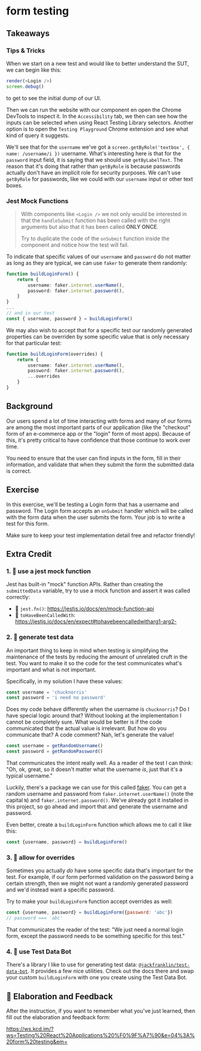 # form testing

## Takeaways

### Tips & Tricks

When we start on a new test and would like to better understand the SUT, we can begin like this:

```ts
render(<Login />)
screen.debug()
```

to get to see the initial dump of our UI.

Then we can run the website with our component en open the Chrome DevTools to inspect it. In the `Accessibility` tab, we then can see how the inputs can be selected when using React Testing Library selectors. Another option is to open the `Testing Playground` Chrome extension and see what kind of query it suggests.

We'll see that for the `username` we've got a `screen.getByRole('textbox', { name: /username/i })` username. What's interesting here is that for the `password` input field, it is saying that we should use `getByLabelText`. The reason that it's doing that rather than `getByRole` is because passwords actually don't have an implicit role for security purposes. We can't use `getByRole` for passwords, like we could with our `username` input or other text boxes.

### Jest Mock Functions

> With components like `<Login />` we not only would be interested in that the `handleSubmit` function has been called with the right arguments but also that it has been called __ONLY ONCE__.
>
> Try to duplicate the code of the `onSubmit` function inside the component and notice how the test will fail.

To indicate that specific values of our `username` and `password` do not matter as long as they are typical, we can use `faker` to generate them randomly:

```ts
function buildLoginForm() {
	return {
		username: faker.internet.userName(),
		password: faker.internet.password(),
	}
}
...
// and in our test
const { username, password } = buildLoginForm()
```

We may also wish to accept that for a specific test our randomly generated properties can be overriden by some specific value that is only necessary for that particular test:

```ts
function buildLoginForm(overrides) {
	return {
		username: faker.internet.userName(),
		password: faker.internet.password(),
		...overrides
	}
}
```

## Background

Our users spend a lot of time interacting with forms and many of our forms are
among the most important parts of our application (like the "checkout" form of
an e-commerce app or the "login" form of most apps). Because of this, it's
pretty critical to have confidence that those continue to work over time.

You need to ensure that the user can find inputs in the form, fill in their
information, and validate that when they submit the form the submitted data is
correct.

## Exercise

In this exercise, we'll be testing a Login form that has a username and
password. The Login form accepts an `onSubmit` handler which will be called with
the form data when the user submits the form. Your job is to write a test for
this form.

Make sure to keep your test implementation detail free and refactor friendly!

## Extra Credit

### 1. 💯 use a jest mock function

Jest has built-in "mock" function APIs. Rather than creating the `submittedData`
variable, try to use a mock function and assert it was called correctly:

- 📜 `jest.fn()`: https://jestjs.io/docs/en/mock-function-api
- 📜 `toHaveBeenCalledWith`:
  https://jestjs.io/docs/en/expect#tohavebeencalledwitharg1-arg2-

### 2. 💯 generate test data

An important thing to keep in mind when testing is simplifying the maintenance
of the tests by reducing the amount of unrelated cruft in the test. You want to
make it so the code for the test communicates what's important and what is not
important.

Specifically, in my solution I have these values:

```javascript
const username = 'chucknorris'
const password = 'i need no password'
```

Does my code behave differently when the username is `chucknorris`? Do I have
special logic around that? Without looking at the implementation I cannot be
completely sure. What would be better is if the code communicated that the
actual value is irrelevant. But how do you communicate that? A code comment?
Nah, let's generate the value!

```javascript
const username = getRandomUsername()
const password = getRandomPassword()
```

That communicates the intent really well. As a reader of the test I can think:
"Oh, ok, great, so it doesn't matter what the username _is_, just that it's a
typical username."

Luckily, there's a package we can use for this called
[faker](https://www.npmjs.com/package/@faker-js/faker). You can get a random username and
password from `faker.internet.userName()` (note the capital `N`) and
`faker.internet.password()`. We've already got it installed in this project, so
go ahead and import that and generate the username and password.

Even better, create a `buildLoginForm` function which allows me to call it like
this:

```javascript
const {username, password} = buildLoginForm()
```

### 3. 💯 allow for overrides

Sometimes you actually _do_ have some specific data that's important for the
test. For example, if our form performed validation on the password being a
certain strength, then we might not want a randomly generated password and we'd
instead want a specific password.

Try to make your `buildLoginForm` function accept overrides as well:

```javascript
const {username, password} = buildLoginForm({password: 'abc'})
// password === 'abc'
```

That communicates the reader of the test: "We just need a normal login form,
except the password needs to be something specific for this test."

### 4. 💯 use Test Data Bot

There's a library I like to use for generating test data:
[`@jackfranklin/test-data-bot`](https://www.npmjs.com/package/@jackfranklin/test-data-bot).
It provides a few nice utilities. Check out the docs there and swap your custom
`buildLoginForm` with one you create using the Test Data Bot.

## 🦉 Elaboration and Feedback

After the instruction, if you want to remember what you've just learned, then
fill out the elaboration and feedback form:

https://ws.kcd.im/?ws=Testing%20React%20Applications%20%F0%9F%A7%90&e=04%3A%20form%20testing&em=

